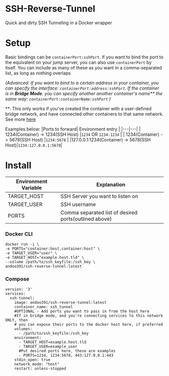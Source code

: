 # SSH-Reverse-Tunnel

Quick and dirty SSH Tunneling in a Docker wrapper


# Setup

Basic bindings can be ```containerPort:sshPort```. If you want to bind the port to the equivalent on your jump server, you can also use ```containerPort``` by itself. You can include as many of these as you want in a comma-separated list, as long as nothing overlaps

*(Advanced: If you want to bind to a certain address in your container, you can specify the interface: ```containerPort:address:sshPort```. If the container is in **Bridge Mode**. you can specify another another container's name\*\* the same way: ```containerPort:containerName:sshPort``` )*

**: This only works if you've created the container with a user-defined bridge network, and have connected other containers to that same network. See more [here](https://docs.docker.com/network/bridge/#differences-between-user-defined-bridges-and-the-default-bridge)

Examples below:
|Ports to forward| Environment entry |
|---|---|
| 1234(Container) -> 1234(SSH Host)  |```1234``` OR ```1234:1234```   |
| 1234(Container) -> 5678(SSH Host)  |```1234:5678```   |
|127.0.0.1:1234(Container) -> 5678(SSH Host)|```1234:127.0.0.1:5678```|

# Install
|Environment Variable|Explanation|
|---|---|
|TARGET_HOST|SSH Server you want to listen on|
|TARGET_USER|SSH username|
|PORTS|Comma separated list of desired ports(outlined above)|
### Docker CLI
```
docker run -i \
-e PORTS="container:host,container:host" \
-e TARGET_USER="user" \
-e TARGET_HOST="example.host.tld" \
--volume /path/to/ssh_keyfile:/ssh_key \
andoo391/ssh-reverse-tunnel:latest
```

### Compose
```
version: '3'
services:
  ssh-tunnel:
    image: andoo391/ssh-reverse-tunnel:latest
    container_name: ssh_tunnel
    #OPTIONAL - Add ports you want to pass in from the host here
    #If in bridge mode, and you're connecting services to this network ONLY, then
    # you can expose their ports to the docker host here, if preferred
    volumes:
      - /path/to/ssh_keyfile:/ssh_key
    environment:
      - TARGET_HOST=example.host.tld
      - TARGET_USER=example_user
      #Put desired ports here, these are examples
      - PORTS=1234, 1234:5678, 443:127.0.0.1:443
    stdin_open: true 
    network_mode: "host"
    restart: unless-stopped
```

